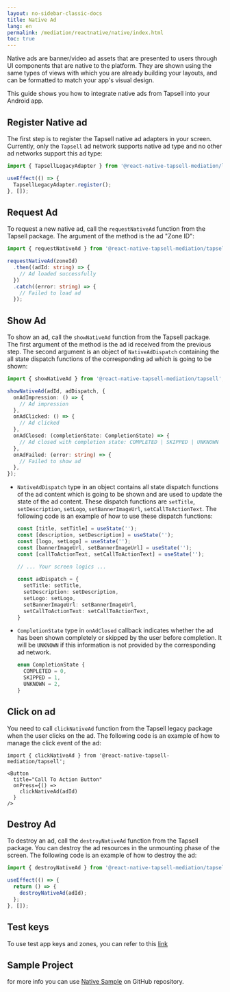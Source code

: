 ```yaml
---
layout: no-sidebar-classic-docs
title: Native Ad
lang: en
permalink: /mediation/reactnative/native/index.html
toc: true
---
```


Native ads are banner/video ad assets that are presented to users through UI components that are native to the platform. They are
shown using the same types of views with which you are already building your layouts, and can be formatted to match your
app's visual design.

This guide shows you how to integrate native ads from Tapsell into your Android app.

## Register Native ad

The first step is to register the Tapsell native ad adapters in your screen. 
Currently, only the `Tapsell` ad network supports native ad type and no other ad networks support this ad type:

```ts
import { TapsellLegacyAdapter } from '@react-native-tapsell-mediation/legacy';

useEffect(() => {
  TapsellLegacyAdapter.register();
}, []);
```

## Request Ad

To request a new native ad, call the `requestNativeAd` function from the Tapsell package. The argument of the
method is the ad "Zone ID":

```ts
import { requestNativeAd } from '@react-native-tapsell-mediation/tapsell';

requestNativeAd(zoneId)
  .then((adId: string) => {
    // Ad loaded successfully
  })
  .catch((error: string) => {
    // Failed to load ad
  });
```

## Show Ad

To show an ad, call the `showNativeAd` function from the Tapsell package. 
The first argument of the method is the ad id received from the previous step. 
The second argument is an object of `NativeAdDispatch` containing the all state dispatch functions of the 
corresponding ad which is going to be shown:

```ts
import { showNativeAd } from '@react-native-tapsell-mediation/tapsell';

showNativeAd(adId, adDispatch, {
  onAdImpression: () => {
    // Ad impression
  },
  onAdClicked: () => {
    // Ad clicked
  },
  onAdClosed: (completionState: CompletionState) => {
    // Ad closed with completion state: COMPLETED | SKIPPED | UNKNOWN
  },
  onAdFailed: (error: string) => {
    // Failed to show ad
  },
});
```

- `NativeAdDispatch` type in an object contains all state dispatch functions of the ad content which is going to be shown and
are used to update the state of the ad content.
These dispatch functions are `setTitle`, `setDescription`, `setLogo`, `setBannerImageUrl`, `setCallToActionText`. 
The following code is an example of how to use these dispatch functions:

  ```ts
  const [title, setTitle] = useState('');
  const [description, setDescription] = useState('');
  const [logo, setLogo] = useState('');
  const [bannerImageUrl, setBannerImageUrl] = useState('');
  const [callToActionText, setCallToActionText] = useState('');
   
  // ... Your screen logics ...
  
  const adDispatch = {
    setTitle: setTitle,
    setDescription: setDescription,
    setLogo: setLogo,
    setBannerImageUrl: setBannerImageUrl,
    setCallToActionText: setCallToActionText,
  }
  ```

- `CompletionState` type in `onAdClosed` callback indicates whether the ad has been shown completely or skipped by the
user before completion. It will be `UNKNOWN` if this information is not provided by the corresponding ad network.

  ```ts
  enum CompletionState {
    COMPLETED = 0,
    SKIPPED = 1,
    UNKNOWN = 2,
  }
  ```

## Click on ad

You need to call `clickNativeAd` function from the Tapsell legacy package when the user clicks on the ad.
The following code is an example of how to manage the click event of the ad:

```tsx
import { clickNativeAd } from '@react-native-tapsell-mediation/tapsell';

<Button
  title="Call To Action Button"
  onPress={() =>
    clickNativeAd(adId)
  }
/>
```

## Destroy Ad

To destroy an ad, call the `destroyNativeAd` function from the Tapsell package. 
You can destroy the ad resources in the unmounting phase of the screen. 
The following code is an example of how to destroy the ad:

```ts
import { destroyNativeAd } from '@react-native-tapsell-mediation/tapsell';

useEffect(() => {
  return () => {
    destroyNativeAd(adId);
  };
}, []);
```

## Test keys

To use test app keys and zones, you can refer to this [link](../../test)

## Sample Project

for more info you can
use [Native Sample](https://github.com/tapsellorg/TapsellMediation-ReactNativeSample/tree/master/src/screens/native)
on GitHub repository.

